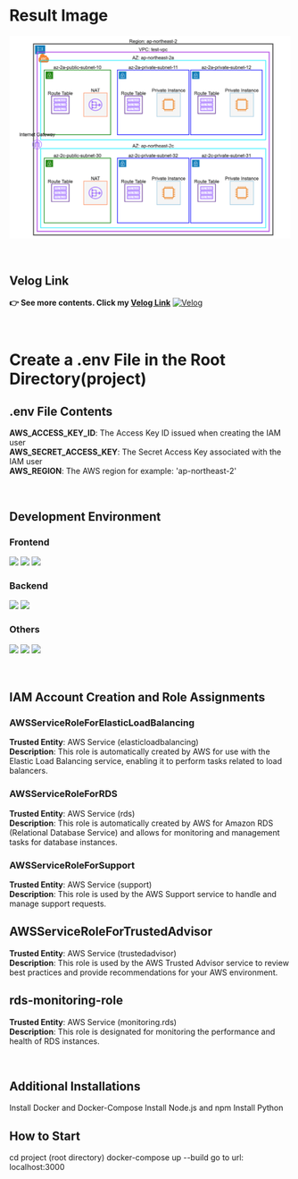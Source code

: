 # Result Image
![Topology example](https://github.com/zxim/Automation-Drawing-AWS-Network-Topology/blob/main/result.png)

<br>

## Velog Link
**👉 See more contents. Click my [Velog Link](https://velog.io/@tlaals44/%EC%82%AC%EC%9D%B4%EB%93%9C-%ED%94%84%EB%A1%9C%EC%A0%9D%ED%8A%B8)** [![Velog](https://img.shields.io/badge/Velog-20C997?style=for-the-badge&logo=Velog&logoColor=white)](https://velog.io/@tlaals44/%EC%82%AC%EC%9D%B4%EB%93%9C-%ED%94%84%EB%A1%9C%EC%A0%9D%ED%8A%B8)

<br>

# Create a .env File in the Root Directory(project)
## .env File Contents
**AWS_ACCESS_KEY_ID**: The Access Key ID issued when creating the IAM user <br>
**AWS_SECRET_ACCESS_KEY**: The Secret Access Key associated with the IAM user  <br>
**AWS_REGION**: The AWS region    for example: 'ap-northeast-2'  <br>

<br>

## Development Environment
### Frontend
<div> <img src="https://img.shields.io/badge/JavaScript-F7DF1E?style=for-the-badge&logo=javascript&logoColor=black" /> <img src="https://img.shields.io/badge/React-61DAFB?style=for-the-badge&logo=react&logoColor=black" /> <img src="https://img.shields.io/badge/Node.js-339933?style=for-the-badge&logo=node.js&logoColor=white" /> </div>


### Backend
<div> <img src="https://img.shields.io/badge/Python-3776AB?style=for-the-badge&logo=python&logoColor=white" /> <img src="https://img.shields.io/badge/Flask-000000?style=for-the-badge&logo=flask&logoColor=white" /></div>

### Others
<div> <img src="https://img.shields.io/badge/GitHub-181717?style=for-the-badge&logo=github&logoColor=white" /> <img src="https://img.shields.io/badge/Docker-2496ED?style=for-the-badge&logo=docker&logoColor=white" /> <img src="https://img.shields.io/badge/Visual%20Studio%20Code-007ACC?style=for-the-badge&logo=visualstudiocode&logoColor=white" /> </div>

<br>

<br>

## IAM Account Creation and Role Assignments
### AWSServiceRoleForElasticLoadBalancing
**Trusted Entity**: AWS Service (elasticloadbalancing) <br>
**Description**: This role is automatically created by AWS for use with the Elastic Load Balancing service, enabling it to perform tasks related to load balancers.

### AWSServiceRoleForRDS
**Trusted Entity**: AWS Service (rds) <br>
**Description**: This role is automatically created by AWS for Amazon RDS (Relational Database Service) and allows for monitoring and management tasks for database instances.

### AWSServiceRoleForSupport 
**Trusted Entity**: AWS Service (support) <br>
**Description**: This role is used by the AWS Support service to handle and manage support requests.

## AWSServiceRoleForTrustedAdvisor
**Trusted Entity**: AWS Service (trustedadvisor) <br>
**Description**: This role is used by the AWS Trusted Advisor service to review best practices and provide recommendations for your AWS environment.

## rds-monitoring-role
**Trusted Entity**: AWS Service (monitoring.rds) <br>
**Description**: This role is designated for monitoring the performance and health of RDS instances.

<br>

## Additional Installations
Install Docker and Docker-Compose
Install Node.js and npm
Install Python


## How to Start
cd project  (root directory)
docker-compose up --build
go to url: localhost:3000


